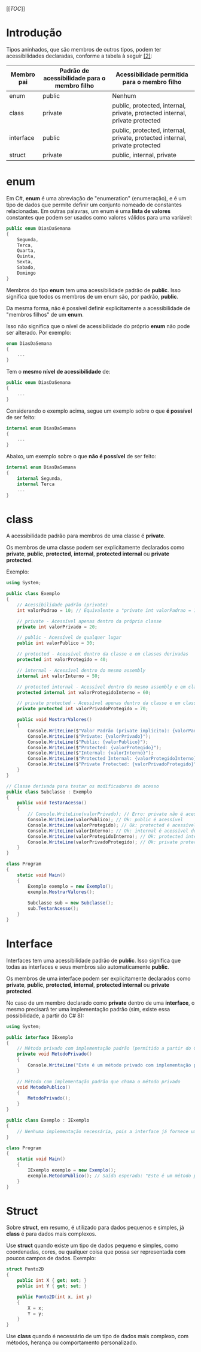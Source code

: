 [[_TOC_]]

# Introdução

Tipos aninhados, que são membros de outros tipos, podem ter acessibilidades declaradas, conforme a tabela à seguir [[2]](/Advanced-Business-Development-with-.NET/1º-Semestre/Aula-04-%2D-Csharp,-uso-avançado-de-Modificadores-de-Acesso,-Palavras%2DChave,-Construtores,-Interfaces-e-Namespaces/Referências):

| Membro pai | Padrão de acessibilidade para o membro filho | Acessibilidade permitida para o membro filho |
|--|--|--|
| enum | public | Nenhum |
| class | private | public, protected, internal, private, protected internal, private protected |
| interface | public | public, protected, internal, private, protected internal, private protected |
| struct | private | public, internal, private |

# enum

Em C#, **enum** é uma abreviação de "enumeration" (enumeração), e é um tipo de dados que permite definir um conjunto nomeado de constantes relacionadas. Em outras palavras, um enum é uma **lista de valores** constantes que podem ser usados ​​como valores válidos para uma variável:

```csharp
public enum DiasDaSemana
{
    Segunda,
    Terca,
    Quarta,
    Quinta,
    Sexta,
    Sabado,
    Domingo
}
```

Membros do tipo **enum** tem uma acessibilidade padrão de **public**. Isso significa que todos os membros de um enum são, por padrão, **public**.

Da mesma forma, não é possível definir explicitamente a acessibilidade de "membros filhos" de um **enum**.

Isso não significa que o nível de acessibilidade do próprio **enum** não pode ser alterado. Por exemplo:


```csharp
enum DiasDaSemana
{
    ...
}
```
Tem o **mesmo nível de acessibilidade** de:
```csharp
public enum DiasDaSemana
{
    ...
}
```
Considerando o exemplo acima, segue um exemplo sobre o que **é possível** de ser feito:
```csharp
internal enum DiasDaSemana
{
    ...
}
```
Abaixo, um exemplo sobre o que **não é possível** de ser feito:
```csharp
internal enum DiasDaSemana
{
    internal Segunda,
    internal Terca
    ...
}
```

# class

      
A acessibilidade padrão para membros de uma classe é **private**.
      
Os membros de uma classe podem ser explicitamente declarados como **private**, **public**, **protected**, **internal**, **protected internal** ou **private protected**.

Exemplo:
```csharp
using System;

public class Exemplo
{
    // Acessibilidade padrão (private)
    int valorPadrao = 10; // Equivalente a "private int valorPadrao = 10;"

    // private - Acessível apenas dentro da própria classe
    private int valorPrivado = 20;

    // public - Acessível de qualquer lugar
    public int valorPublico = 30;

    // protected - Acessível dentro da classe e em classes derivadas
    protected int valorProtegido = 40;

    // internal - Acessível dentro do mesmo assembly
    internal int valorInterno = 50;

    // protected internal - Acessível dentro do mesmo assembly e em classes derivadas em qualquer assembly
    protected internal int valorProtegidoInterno = 60;

    // private protected - Acessível apenas dentro da classe e em classes derivadas dentro do mesmo assembly
    private protected int valorPrivadoProtegido = 70;

    public void MostrarValores()
    {
        Console.WriteLine($"Valor Padrão (private implícito): {valorPadrao}");
        Console.WriteLine($"Private: {valorPrivado}");
        Console.WriteLine($"Public: {valorPublico}");
        Console.WriteLine($"Protected: {valorProtegido}");
        Console.WriteLine($"Internal: {valorInterno}");
        Console.WriteLine($"Protected Internal: {valorProtegidoInterno}");
        Console.WriteLine($"Private Protected: {valorPrivadoProtegido}");
    }
}

// Classe derivada para testar os modificadores de acesso
public class Subclasse : Exemplo
{
    public void TestarAcesso()
    {
        // Console.WriteLine(valorPrivado); // Erro: private não é acessível aqui
        Console.WriteLine(valorPublico); // Ok: public é acessível
        Console.WriteLine(valorProtegido); // Ok: protected é acessível em classes derivadas
        Console.WriteLine(valorInterno); // Ok: internal é acessível dentro do mesmo assembly
        Console.WriteLine(valorProtegidoInterno); // Ok: protected internal é acessível em classes derivadas
        Console.WriteLine(valorPrivadoProtegido); // Ok: private protected é acessível, pois está no mesmo assembly
    }
}

class Program
{
    static void Main()
    {
        Exemplo exemplo = new Exemplo();
        exemplo.MostrarValores();
        
        Subclasse sub = new Subclasse();
        sub.TestarAcesso();
    }
}
```

# Interface
  
Interfaces tem uma acessibilidade padrão de **public**. Isso significa que todas as interfaces e seus membros são automaticamente **public**.

Os membros de uma interface podem ser explicitamente declarados como **private**, **public**, **protected**, **internal**, **protected internal** ou **private protected**.

No caso de um membro declarado como **private** dentro de uma **interface**, o mesmo precisará ter uma implementação padrão (sim, existe essa possibilidade, a partir do C# 8):

```csharp
using System;

public interface IExemplo
{
    // Método privado com implementação padrão (permitido a partir do C# 8.0)
    private void MetodoPrivado()
    {
        Console.WriteLine("Este é um método privado com implementação padrão na interface.");
    }

    // Método com implementação padrão que chama o método privado
    void MetodoPublico()
    {
        MetodoPrivado();
    }
}

public class Exemplo : IExemplo
{
    // Nenhuma implementação necessária, pois a interface já fornece uma implementação padrão
}

class Program
{
    static void Main()
    {
        IExemplo exemplo = new Exemplo();
        exemplo.MetodoPublico(); // Saída esperada: "Este é um método privado com implementação padrão na interface."
    }
}
```

# Struct

Sobre **struct**, em resumo, é utilizado para dados pequenos e simples, já **class** é para dados mais complexos.

Use **struct** quando existe um tipo de dados pequeno e simples, como coordenadas, cores, ou qualquer coisa que possa ser representada com poucos campos de dados. Exemplo:

```csharp
struct Ponto2D
{
    public int X { get; set; }
    public int Y { get; set; }

    public Ponto2D(int x, int y)
    {
        X = x;
        Y = y;
    }
}
```
      
Use **class** quando é necessário de um tipo de dados mais complexo, com métodos, herança ou comportamento personalizado.